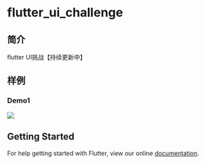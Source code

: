 # flutter_ui_challenge
## 简介
flutter UI挑战【持续更新中】
## 样例
### Demo1
![](https://user-gold-cdn.xitu.io/2018/10/2/1663447ee1fde5a2?w=355&h=636&f=gif&s=747675)

## Getting Started

For help getting started with Flutter, view our online
[documentation](https://flutter.io/).
